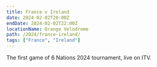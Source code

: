 ```yaml
---
title: France v Ireland
date: 2024-02-02T20:00Z
endDate: 2024-02-02T22:00Z
locationName: Orange Velodrome
path: /2024/france-ireland/
tags: ["France", "Ireland"]
---
```


The first game of 6 Nations 2024 tournament, live on ITV.
